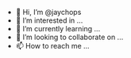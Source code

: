 - 👋 Hi, I’m @jaychops
- 👀 I’m interested in ...
- 🌱 I’m currently learning ...
- 💞️ I’m looking to collaborate on ...
- 📫 How to reach me ...

<!---
jaychops/jaychops is a ✨ special ✨ repository because its `README.md` (this file) appears on your GitHub profile.
You can click the Preview link to take a look at your changes.
--->

